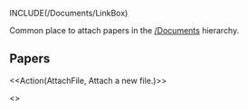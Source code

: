 INCLUDE(/Documents/LinkBox)

Common place to attach papers in the [/Documents](/Documents) hierarchy.

## Papers

<<Action(AttachFile, Attach a new file.)>>

<<AttachList>>
